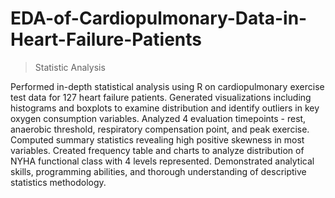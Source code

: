 # EDA-of-Cardiopulmonary-Data-in-Heart-Failure-Patients
> Statistic Analysis

Performed in-depth statistical analysis using R on cardiopulmonary exercise test data for 127 heart failure patients. Generated visualizations including histograms and boxplots to examine distribution and identify outliers in key oxygen consumption variables. Analyzed 4 evaluation timepoints - rest, anaerobic threshold, respiratory compensation point, and peak exercise. Computed summary statistics revealing high positive skewness in most variables. Created frequency table and charts to analyze distribution of NYHA functional class with 4 levels represented. Demonstrated analytical skills, programming abilities, and thorough understanding of descriptive statistics methodology.
